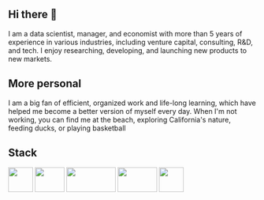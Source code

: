 ## Hi there 👋
I am a data scientist, manager, and economist with more than 5 years of experience in various industries, including venture capital, consulting, R&D, and tech. I enjoy researching, developing, and launching new products to new markets. 

## More personal
I am a big fan of efficient, organized work and life-long learning, which have helped me become a better version of myself every day. When I'm not working, you can find me at the beach, exploring California's nature, feeding ducks, or playing basketball


## Stack
<img src="https://upload.wikimedia.org/wikipedia/commons/thumb/c/c3/Python-logo-notext.svg/640px-Python-logo-notext.svg.png" width="50" height="50">  <img src="https://upload.wikimedia.org/wikipedia/commons/thumb/1/1b/R_logo.svg/1200px-R_logo.svg.png" width="60" height="50">  <img src="https://www.svgrepo.com/show/331760/sql-database-generic.svg" width="100" height="50">  <img src="https://www.svgrepo.com/show/354427/tableau.svg" width="80" height="50"> <img src="https://cdn.jsdelivr.net/gh/devicons/devicon@latest/icons/git/git-plain-wordmark.svg" width="50" height="50"/>
